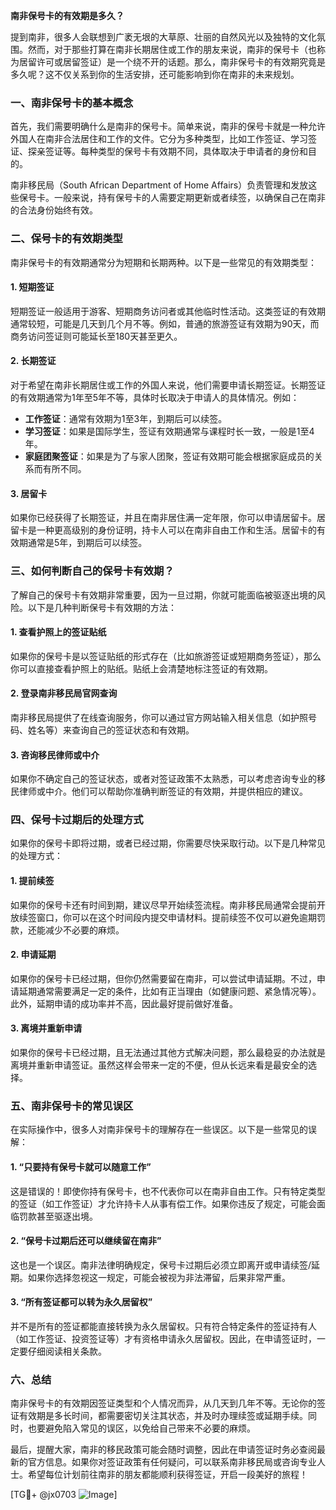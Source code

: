 **南非保号卡的有效期是多久？**

提到南非，很多人会联想到广袤无垠的大草原、壮丽的自然风光以及独特的文化氛围。然而，对于那些打算在南非长期居住或工作的朋友来说，南非的保号卡（也称为居留许可或居留签证）是一个绕不开的话题。那么，南非保号卡的有效期究竟是多久呢？这不仅关系到你的生活安排，还可能影响到你在南非的未来规划。

### 一、南非保号卡的基本概念

首先，我们需要明确什么是南非的保号卡。简单来说，南非的保号卡就是一种允许外国人在南非合法居住和工作的文件。它分为多种类型，比如工作签证、学习签证、探亲签证等。每种类型的保号卡有效期不同，具体取决于申请者的身份和目的。

南非移民局（South African Department of Home Affairs）负责管理和发放这些保号卡。一般来说，持有保号卡的人需要定期更新或者续签，以确保自己在南非的合法身份始终有效。

### 二、保号卡的有效期类型

南非保号卡的有效期通常分为短期和长期两种。以下是一些常见的有效期类型：

#### 1. 短期签证
短期签证一般适用于游客、短期商务访问者或其他临时性活动。这类签证的有效期通常较短，可能是几天到几个月不等。例如，普通的旅游签证有效期为90天，而商务访问签证则可能延长至180天甚至更久。

#### 2. 长期签证
对于希望在南非长期居住或工作的外国人来说，他们需要申请长期签证。长期签证的有效期通常为1年至5年不等，具体时长取决于申请人的具体情况。例如：
- **工作签证**：通常有效期为1至3年，到期后可以续签。
- **学习签证**：如果是国际学生，签证有效期通常与课程时长一致，一般是1至4年。
- **家庭团聚签证**：如果是为了与家人团聚，签证有效期可能会根据家庭成员的关系而有所不同。

#### 3. 居留卡
如果你已经获得了长期签证，并且在南非居住满一定年限，你可以申请居留卡。居留卡是一种更高级别的身份证明，持卡人可以在南非自由工作和生活。居留卡的有效期通常是5年，到期后可以续签。

### 三、如何判断自己的保号卡有效期？

了解自己的保号卡有效期非常重要，因为一旦过期，你就可能面临被驱逐出境的风险。以下是几种判断保号卡有效期的方法：

#### 1. 查看护照上的签证贴纸
如果你的保号卡是以签证贴纸的形式存在（比如旅游签证或短期商务签证），那么你可以直接查看护照上的贴纸。贴纸上会清楚地标注签证的有效期。

#### 2. 登录南非移民局官网查询
南非移民局提供了在线查询服务，你可以通过官方网站输入相关信息（如护照号码、姓名等）来查询自己的签证状态和有效期。

#### 3. 咨询移民律师或中介
如果你不确定自己的签证状态，或者对签证政策不太熟悉，可以考虑咨询专业的移民律师或中介。他们可以帮助你准确判断签证的有效期，并提供相应的建议。

### 四、保号卡过期后的处理方式

如果你的保号卡即将过期，或者已经过期，你需要尽快采取行动。以下是几种常见的处理方式：

#### 1. 提前续签
如果你的保号卡还有时间到期，建议尽早开始续签流程。南非移民局通常会提前开放续签窗口，你可以在这个时间段内提交申请材料。提前续签不仅可以避免逾期罚款，还能减少不必要的麻烦。

#### 2. 申请延期
如果你的保号卡已经过期，但你仍然需要留在南非，可以尝试申请延期。不过，申请延期通常需要满足一定的条件，比如有正当理由（如健康问题、紧急情况等）。此外，延期申请的成功率并不高，因此最好提前做好准备。

#### 3. 离境并重新申请
如果你的保号卡已经过期，且无法通过其他方式解决问题，那么最稳妥的办法就是离境并重新申请签证。虽然这样会带来一定的不便，但从长远来看是最安全的选择。

### 五、南非保号卡的常见误区

在实际操作中，很多人对南非保号卡的理解存在一些误区。以下是一些常见的误解：

#### 1. “只要持有保号卡就可以随意工作”
这是错误的！即使你持有保号卡，也不代表你可以在南非自由工作。只有特定类型的签证（如工作签证）才允许持卡人从事有偿工作。如果你违反了规定，可能会面临罚款甚至驱逐出境。

#### 2. “保号卡过期后还可以继续留在南非”
这也是一个误区。南非法律明确规定，保号卡过期后必须立即离开或申请续签/延期。如果你选择忽视这一规定，可能会被视为非法滞留，后果非常严重。

#### 3. “所有签证都可以转为永久居留权”
并不是所有的签证都能直接转换为永久居留权。只有符合特定条件的签证持有人（如工作签证、投资签证等）才有资格申请永久居留权。因此，在申请签证时，一定要仔细阅读相关条款。

### 六、总结

南非保号卡的有效期因签证类型和个人情况而异，从几天到几年不等。无论你的签证有效期是多长时间，都需要密切关注其状态，并及时办理续签或延期手续。同时，也要避免陷入常见的误区，以免给自己带来不必要的麻烦。

最后，提醒大家，南非的移民政策可能会随时调整，因此在申请签证时务必查阅最新的官方信息。如果你对签证政策有任何疑问，可以联系南非移民局或咨询专业人士。希望每位计划前往南非的朋友都能顺利获得签证，开启一段美好的旅程！

[TG💪+ @jx0703 ![Image](https://github.com/user-attachments/assets/dbca1d08-cadb-493c-b0ec-ad6f7a83f270)]